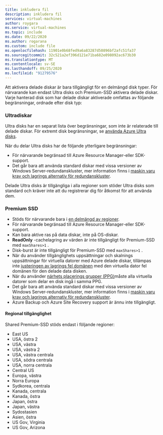 ```yaml
---
title: inkludera fil
description: inkludera fil
services: virtual-machines
author: roygara
ms.service: virtual-machines
ms.topic: include
ms.date: 09/22/2020
ms.author: rogarana
ms.custom: include file
ms.openlocfilehash: 11901e0b68fed9a6a83287d50896bf2afc51fa37
ms.sourcegitcommit: 32c521a2ef396d121e71ba682e098092ac673b30
ms.translationtype: MT
ms.contentlocale: sv-SE
ms.lasthandoff: 09/25/2020
ms.locfileid: "91279576"
---
```

Att aktivera delade diskar är bara tillgängligt för en delmängd disk typer. För närvarande kan endast Ultra disks och Premium-SSD aktivera delade diskar. Varje hanterad disk som har delade diskar aktiverade omfattas av följande begränsningar, ordnade efter disk typ:

### <a name="ultra-disks"></a>Ultradiskar

Ultra disks har en separat lista över begränsningar, som inte är relaterade till delade diskar. För extremt disk begränsningar, se [använda Azure Ultra disks](../articles/virtual-machines/disks-enable-ultra-ssd.md).

När du delar Ultra disks har de följande ytterligare begränsningar:

- För närvarande begränsad till Azure Resource Manager-eller SDK-support. 
- Det går bara att använda standard diskar med vissa versioner av Windows Server-redundanskluster, mer information finns i [maskin varu krav och lagrings alternativ för redundanskluster](https://docs.microsoft.com/windows-server/failover-clustering/clustering-requirements).

Delade Ultra disks är tillgängliga i alla regioner som stöder Ultra disks som standard och kräver inte att du registrerar dig för åtkomst för att använda dem.

### <a name="premium-ssds"></a>Premium SSD

- Stöds för närvarande bara i [en delmängd av regioner](#regional-availability).
- För närvarande begränsad till Azure Resource Manager-eller SDK-support. 
- Kan bara aktive ras på data diskar, inte på OS-diskar.
- **ReadOnly** -cachelagring av värden är inte tillgängligt för Premium-SSD med `maxShares>1` .
- Disk-burst är inte tillgängligt för Premium-SSD med `maxShares>1` .
- När du använder tillgänglighets uppsättningar och skalnings uppsättningar för virtuella datorer med Azure delade diskar, tillämpas inte [justeringen av lagrings fel domänen](https://docs.microsoft.com/azure/virtual-machines/windows/manage-availability#use-managed-disks-for-vms-in-an-availability-set) med den virtuella dator fel domänen för den delade data disken.
- När du använder [närhets placerings grupper (PPG)](../articles/virtual-machines/windows/proximity-placement-groups.md)måste alla virtuella datorer som delar en disk ingå i samma PPG.
- Det går bara att använda standard diskar med vissa versioner av Windows Server-redundanskluster, mer information finns i [maskin varu krav och lagrings alternativ för redundanskluster](https://docs.microsoft.com/windows-server/failover-clustering/clustering-requirements).
- Azure Backup och Azure Site Recovery support är ännu inte tillgängligt.

#### <a name="regional-availability"></a>Regional tillgänglighet

Shared Premium-SSD stöds endast i följande regioner:

- East US
- USA, östra 2
- USA, västra
- USA, västra 2
- USA, västra centrala
- USA, södra centrala
- USA, norra centrala
- Central US
- Europa, västra
- Norra Europa
- Sydkorea, centrala
- Kanada, centrala
- Kanada, östra
- Japan, östra
- Japan, västra
- Sydostasien
- Asien, östra
- US Gov, Virginia
- US Gov, Arizona
